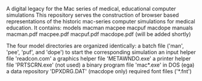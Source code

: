 A digital legacy for the Mac series of medical, educational computer simulations
This repository serves the construction of browser based representations of the historic mac-series computer simulations for medical education.
It contains:
    models
        macman
        macpee
        macpuf
        macdope
    manuals
        macman.pdf
        macpee.pdf
        macpuf.pdf
        macdope.pdf (will be added shortly)

The four model directories are organized identically:
    a batch file ('man', 'pee', 'puf', and 'dope') to start the corresponding simulation
    an input helper file 'readcon.com'
    a graphics helper file 'METAWNDO.exe'
    a printer helper file 'PRTSCRN.exe' (not used)
    a binary program file 'mac*.exe' in DOS (ega)
    a data repository 'DPXDRG.DAT' (macdope only)
    required font files ('*.fnt')